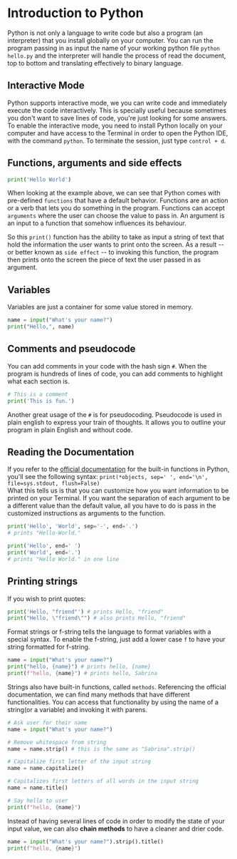 # Introduction to Python

Python is not only a language to write code but also a program (an interpreter) that you install globally on your computer. You can run the program passing in as input the name of your working python file ```python hello.py``` and the interpreter will handle the process of read the document, top to bottom and translating effectively to binary language.

## Interactive Mode

Python supports interactive mode, we you can write code and immediately execute the code interactively. This is specially useful because sometimes you don't want to save lines of code, you're just looking for some answers. To enable the interactive mode, you need to install Python locally on your computer and have access to the Terminal in order to open the Python IDE, with the command ```python```. To terminate the session, just type ```control + d```.


## Functions, arguments and side effects

  ```py
  print('Hello World')
  ```

When looking at the example above, we can see that Python comes with pre-defined ```functions``` that have a default behavior. Functions are an action or a verb that lets you do something in the program. Functions can accept ```arguments``` where the user can choose the value to pass in. An argument is an input to a function that somehow influences its behaviour.

So this ```print()``` function has the ability to take as input a string of text that hold the information the user wants to print onto the screen. As a result -- or better known as  ```side effect``` -- to invoking this function, the program then prints onto the screen the piece of text the user passed in as argument.


## Variables
Variables are just a container for some value stored in memory.

  ```py
  name = input("What's your name?")
  print("Hello,", name)
  ```


## Comments and pseudocode
You can add comments in your code with the hash sign ```#```. When the program is hundreds of lines of code, you can add comments to highlight what each section is.

  ```py
  # This is a comment
  print('This is fun.')
  ```

Another great usage of the ```#``` is for pseudocoding. Pseudocode is used in plain english to express your train of thoughts. It allows you to outline your program in plain English and without code.


## Reading the Documentation
If you refer to the [official documentation](https://docs.python.org/3/library/functions.html#print) for the built-in functions in Python, you'll see the following syntax:
```print(*objects, sep=' ', end='\n', file=sys.stdout, flush=False)```\
What this tells us is that you can customize how you want information to be printed on your Terminal. If you want the separation of each argument to be a different value than the default value, all you have to do is pass in the customized instructions as arguments to the function.

   ```py
   print('Hello', 'World', sep='-', end='.') 
   # prints "Hello-World."
   
   print('Hello', end=' ')
   print('World', end='.')
   # prints "Hello World." in one line
   ```


##  Printing strings

If you wish to print quotes:
   ```py
   print('Hello, "friend"') # prints Hello, "friend"
   print("Hello, \"friend\"") # also prints Hello, "friend"
   ```

Format strings or f-string tells the language to format variables with a special syntax. To enable the f-string, just add a lower case ```f``` to have your string formatted for f-string.
   ```py
   name = input("What's your name?")
   print("hello, {name}") # prints hello, {name}
   print(f"hello, {name}") # prints hello, Sabrina
   ```

Strings also have built-in functions, called ```methods```. Referencing the official documentation, we can find many methods that have different functionalities. You can access that functionality by using the name of a string(or a variable) and invoking it with parens.
   ```py
   # Ask user for their name
   name = input("What's your name?")

   # Remove whitespace from string
   name = name.strip() # this is the same as "Sabrina".strip()

   # Capitalize first letter of the input string
   name = name.capitalize()
   
   # Capitalizes first letters of all words in the input string
   name = name.title()

   # Say hello to user
   print(f"hello, {name}")
   ```

Instead of having several lines of code in order to modify the state of your input value, we can also __chain methods__ to have a cleaner and drier code.

   ```py
   name = input("What's your name?").strip().title()
   print(f"hello, {name}")
   ```



##